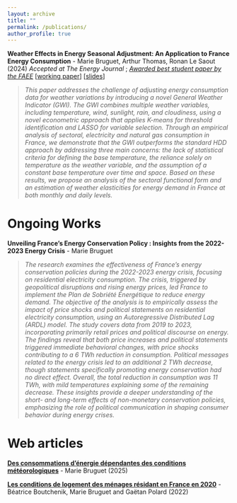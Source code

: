 ```yaml
---
layout: archive
title: ""
permalink: /publications/
author_profile: true
---
```






**Weather Effects in Energy Seasonal Adjustment: An Application to France Energy Consumption** - Marie Bruguet, Arthur Thomas, Ronan Le Saout (2024) *Accepted at The Energy Journal* ; [*Awarded best student paper by the FAEE*](https://www.faee.fr/fr/51-prix-de-l-aee.html) [[working paper](https://mbruguet.github.io/files/ej_bruguet.pdf)] [[slides](https://mbruguet.github.io/files/faee_bruguet.pdf)] 

>*This paper addresses the challenge of adjusting energy consumption data for weather variations by introducing a novel General Weather Indicator (GWI). The GWI combines multiple weather variables, including temperature, wind, sunlight, rain, and cloudiness, using a novel econometric approach that applies K-means for threshold identification and LASSO for variable selection. Through an empirical analysis of sectoral, electricity and natural gas consumption in France, we demonstrate that the GWI outperforms the standard HDD approach by addressing three main concerns: the lack of statistical
criteria for defining the base temperature, the reliance solely on temperature as the weather variable, and the assumption of a constant base temperature over time and space. Based on these results, we propose an analysis of the sectoral functional form and an estimation of weather elasticities for energy demand in France at both monthly and daily levels.*

# Ongoing Works
**Unveiling France’s Energy Conservation Policy : Insights from the 2022-2023 Energy Crisis** - Marie Bruguet
>*The research examines the effectiveness of France’s energy conservation policies during the 2022-2023 energy crisis, focusing on residential electricity consumption. The crisis, triggered by geopolitical disruptions and rising energy prices, led France to implement the Plan de Sobriété Énergétique to reduce energy demand.
The objective of the analysis is to empirically assess the impact of price shocks and political statements on residential electricity consumption, using an Autoregressive Distributed Lag (ARDL) model. The study covers data from 2019 to 2023, incorporating primarily retail prices and political discourse on energy.
The findings reveal that both price increases and political statements triggered immediate behavioral changes, with price shocks contributing to a 6 TWh reduction in consumption. Political messages related to the energy crisis led to an additional 2 TWh decrease, though statements specifically promoting energy conservation had no direct effect. Overall, the total reduction in consumption was 11 TWh, with mild temperatures explaining some of the remaining decrease.
These insights provide a deeper understanding of the short- and long-term effects of non-monetary conservation policies, emphasizing the role of political communication in shaping consumer behavior during energy crises.*

# Web articles
[**Des consommations d’énergie dépendantes des conditions météorologiques**](https://www.statistiques.developpement-durable.gouv.fr/des-consommations-denergie-dependantes-des-conditions-meteorologiques?rubrique=20&dossier=171) - Marie Bruguet (2025)

[**Les conditions de logement des ménages résidant en France en 2020**](https://www.statistiques.developpement-durable.gouv.fr/les-conditions-de-logement-des-menages-residant-en-france-en-2020?rubrique=54&dossier=1050) - Béatrice Boutchenik, Marie Bruguet and Gaëtan Polard (2022)
